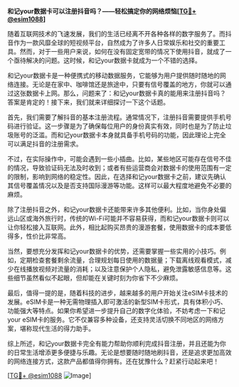 **和记your数据卡可以注册抖音吗？——轻松搞定你的网络烦恼[[TG💪+ @esim1088](https://t.me/s/esim1088)]**

随着互联网技术的飞速发展，我们的生活已经离不开各种各样的数字服务了。而抖音作为一款风靡全球的短视频平台，自然成为了许多人日常娱乐和社交的重要工具。然而，对于一些用户来说，如何在没有固定宽带的情况下使用抖音，就成了一个亟待解决的问题。这时候，和记your数据卡就成为一个不错的选择。

和记your数据卡是一种便携式的移动数据服务，它能够为用户提供随时随地的网络连接。无论是在家中、咖啡馆还是旅途中，只要有信号覆盖的地方，你就可以通过这张数据卡上网。那么，问题来了：和记your数据卡真的能用来注册抖音吗？答案是肯定的！接下来，我们就来详细探讨一下这个话题。

首先，我们需要了解抖音的基本注册流程。通常情况下，注册抖音需要提供手机号码进行验证。这一步骤是为了确保每位用户的身份真实有效，同时也是为了防止垃圾账号的泛滥。而和记your数据卡本身就具备手机号码的功能，因此理论上完全可以满足抖音的注册需求。

不过，在实际操作中，可能会遇到一些小插曲。比如，某些地区可能存在信号不佳的情况，导致验证码无法及时收到；或者有些运营商会对数据卡的使用范围有一定的限制，影响到网络的稳定性。因此，在选择和记your数据卡之前，建议先确认其信号覆盖情况以及是否支持国际漫游等功能。这样可以最大程度地避免不必要的麻烦。

除了注册抖音之外，和记your数据卡还能带来许多其他便利。比如，当你身处偏远山区或海外旅行时，传统的Wi-Fi可能并不容易获得，而和记your数据卡则可以让你轻松接入互联网。此外，相比起购买昂贵的漫游套餐，使用数据卡的成本要低得多，性价比非常高。

当然，要想充分发挥和记your数据卡的优势，还需要掌握一些实用的小技巧。例如，定期检查套餐剩余流量，合理规划每日使用的数据量；下载离线观看模式，减少在线播放视频对流量的消耗；以及注意保护个人隐私，避免泄露敏感信息等。这些细节虽然看似不起眼，但却能在关键时刻为你省下不少麻烦。

最后，值得一提的是，随着科技的进步，越来越多的用户开始关注eSIM卡技术的发展。eSIM卡是一种无需物理插入即可激活的新型SIM卡形式，具有体积小巧、功能强大等特点。如果你希望进一步提升自己的数字化体验，不妨考虑一下和记your eSIM卡的服务。它不仅兼容多种设备，还支持灵活切换不同地区的网络方案，堪称现代生活的得力助手。

综上所述，和记your数据卡完全有能力帮助你顺利完成抖音注册，并且还能为你的日常生活增添更多便捷与乐趣。无论是想要随时随地刷抖音，还是追求更加高效的网络连接方式，这款产品都值得你拥有。还在犹豫什么？赶紧行动起来吧！

[[TG💪+ @esim1088](https://t.me/s/esim1088) ![Image](https://i.postimg.cc/4NQfJmqS/Snipaste-2025-05-13-00-14-12.png)]